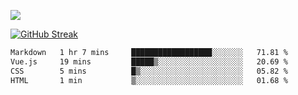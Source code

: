 ![](http://github-profile-summary-cards.vercel.app/api/cards/profile-details?username=sivori&theme=nightowl)

[![GitHub Streak](https://github-readme-streak-stats-murex-one.vercel.app?user=sivori&theme=nightowl&hide_border=true&card_width=700&card_height=200&ring=EBE011&fire=EB9B1B)](https://git.io/streak-stats)

<!--START_SECTION:waka-->

```txt
Markdown   1 hr 7 mins     ██████████████████░░░░░░░   71.81 %
Vue.js     19 mins         █████▒░░░░░░░░░░░░░░░░░░░   20.69 %
CSS        5 mins          █▒░░░░░░░░░░░░░░░░░░░░░░░   05.82 %
HTML       1 min           ▒░░░░░░░░░░░░░░░░░░░░░░░░   01.68 %
```

<!--END_SECTION:waka-->

